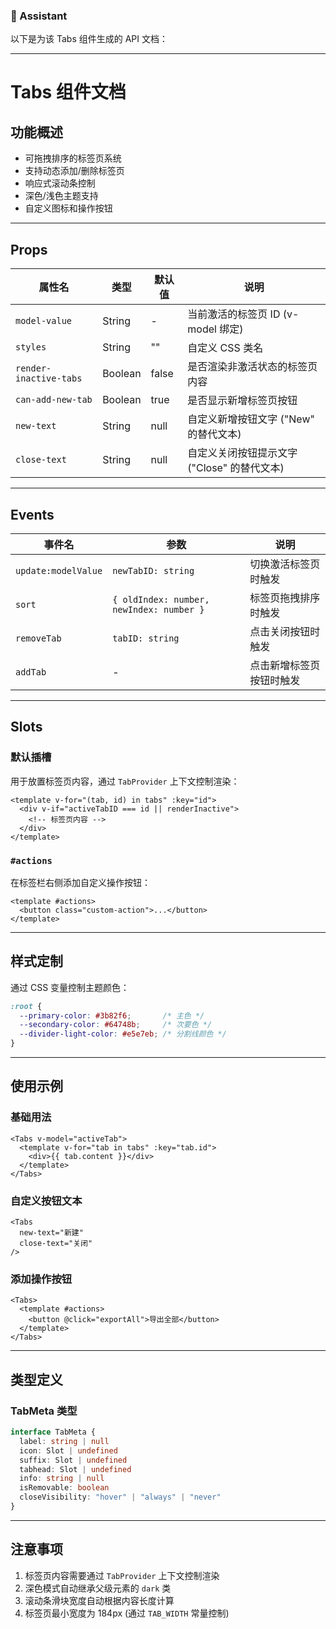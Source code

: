 ### 🤖 Assistant

以下是为该 Tabs 组件生成的 API 文档：

---

# Tabs 组件文档

## 功能概述

- 可拖拽排序的标签页系统
- 支持动态添加/删除标签页
- 响应式滚动条控制
- 深色/浅色主题支持
- 自定义图标和操作按钮

---

## Props

| 属性名                 | 类型    | 默认值 | 说明                                        |
| ---------------------- | ------- | ------ | ------------------------------------------- |
| `model-value`          | String  | -      | 当前激活的标签页 ID (v-model 绑定)          |
| `styles`               | String  | ""     | 自定义 CSS 类名                             |
| `render-inactive-tabs` | Boolean | false  | 是否渲染非激活状态的标签页内容              |
| `can-add-new-tab`      | Boolean | true   | 是否显示新增标签页按钮                      |
| `new-text`             | String  | null   | 自定义新增按钮文字 ("New" 的替代文本)       |
| `close-text`           | String  | null   | 自定义关闭按钮提示文字 ("Close" 的替代文本) |

---

## Events

| 事件名              | 参数                                     | 说明                     |
| ------------------- | ---------------------------------------- | ------------------------ |
| `update:modelValue` | `newTabID: string`                       | 切换激活标签页时触发     |
| `sort`              | `{ oldIndex: number, newIndex: number }` | 标签页拖拽排序时触发     |
| `removeTab`         | `tabID: string`                          | 点击关闭按钮时触发       |
| `addTab`            | -                                        | 点击新增标签页按钮时触发 |

---

## Slots

### 默认插槽

用于放置标签页内容，通过 `TabProvider` 上下文控制渲染：

```vue
<template v-for="(tab, id) in tabs" :key="id">
  <div v-if="activeTabID === id || renderInactive">
    <!-- 标签页内容 -->
  </div>
</template>
```

### `#actions`

在标签栏右侧添加自定义操作按钮：

```vue
<template #actions>
  <button class="custom-action">...</button>
</template>
```

---

## 样式定制

通过 CSS 变量控制主题颜色：

```css
:root {
  --primary-color: #3b82f6;       /* 主色 */
  --secondary-color: #64748b;     /* 次要色 */
  --divider-light-color: #e5e7eb; /* 分割线颜色 */
}
```

---

## 使用示例

### 基础用法

```vue
<Tabs v-model="activeTab">
  <template v-for="tab in tabs" :key="tab.id">
    <div>{{ tab.content }}</div>
  </template>
</Tabs>
```

### 自定义按钮文本

```vue
<Tabs
  new-text="新建"
  close-text="关闭"
/>
```

### 添加操作按钮

```vue
<Tabs>
  <template #actions>
    <button @click="exportAll">导出全部</button>
  </template>
</Tabs>
```

---

## 类型定义

### TabMeta 类型

```ts
interface TabMeta {
  label: string | null
  icon: Slot | undefined
  suffix: Slot | undefined
  tabhead: Slot | undefined
  info: string | null
  isRemovable: boolean
  closeVisibility: "hover" | "always" | "never"
}
```

---

## 注意事项

1. 标签页内容需要通过 `TabProvider` 上下文控制渲染
2. 深色模式自动继承父级元素的 `dark` 类
3. 滚动条滑块宽度自动根据内容长度计算
4. 标签页最小宽度为 184px (通过 `TAB_WIDTH` 常量控制)
